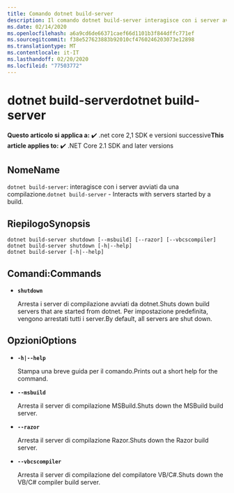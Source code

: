 ```yaml
---
title: Comando dotnet build-server
description: Il comando dotnet build-server interagisce con i server avviati da una compilazione.
ms.date: 02/14/2020
ms.openlocfilehash: a6a9cd6de66371caef66d1101b3f844dffc771ef
ms.sourcegitcommit: f38e527623883b92010cf4760246203073e12898
ms.translationtype: MT
ms.contentlocale: it-IT
ms.lasthandoff: 02/20/2020
ms.locfileid: "77503772"
---
```

# <a name="dotnet-build-server"></a><span data-ttu-id="cf2b6-103">dotnet build-server</span><span class="sxs-lookup"><span data-stu-id="cf2b6-103">dotnet build-server</span></span>

<span data-ttu-id="cf2b6-104">**Questo articolo si applica a:** ✔️ .net core 2,1 SDK e versioni successive</span><span class="sxs-lookup"><span data-stu-id="cf2b6-104">**This article applies to:** ✔️ .NET Core 2.1 SDK and later versions</span></span>

## <a name="name"></a><span data-ttu-id="cf2b6-105">Nome</span><span class="sxs-lookup"><span data-stu-id="cf2b6-105">Name</span></span>

<span data-ttu-id="cf2b6-106">`dotnet build-server`: interagisce con i server avviati da una compilazione.</span><span class="sxs-lookup"><span data-stu-id="cf2b6-106">`dotnet build-server` - Interacts with servers started by a build.</span></span>

## <a name="synopsis"></a><span data-ttu-id="cf2b6-107">Riepilogo</span><span class="sxs-lookup"><span data-stu-id="cf2b6-107">Synopsis</span></span>

```dotnetcli
dotnet build-server shutdown [--msbuild] [--razor] [--vbcscompiler]
dotnet build-server shutdown [-h|--help]
dotnet build-server [-h|--help]
```

## <a name="commands"></a><span data-ttu-id="cf2b6-108">Comandi:</span><span class="sxs-lookup"><span data-stu-id="cf2b6-108">Commands</span></span>

- **`shutdown`**

  <span data-ttu-id="cf2b6-109">Arresta i server di compilazione avviati da dotnet.</span><span class="sxs-lookup"><span data-stu-id="cf2b6-109">Shuts down build servers that are started from dotnet.</span></span> <span data-ttu-id="cf2b6-110">Per impostazione predefinita, vengono arrestati tutti i server.</span><span class="sxs-lookup"><span data-stu-id="cf2b6-110">By default, all servers are shut down.</span></span>

## <a name="options"></a><span data-ttu-id="cf2b6-111">Opzioni</span><span class="sxs-lookup"><span data-stu-id="cf2b6-111">Options</span></span>

- **`-h|--help`**

  <span data-ttu-id="cf2b6-112">Stampa una breve guida per il comando.</span><span class="sxs-lookup"><span data-stu-id="cf2b6-112">Prints out a short help for the command.</span></span>

- **`--msbuild`**

  <span data-ttu-id="cf2b6-113">Arresta il server di compilazione MSBuild.</span><span class="sxs-lookup"><span data-stu-id="cf2b6-113">Shuts down the MSBuild build server.</span></span>

- **`--razor`**

  <span data-ttu-id="cf2b6-114">Arresta il server di compilazione Razor.</span><span class="sxs-lookup"><span data-stu-id="cf2b6-114">Shuts down the Razor build server.</span></span>

- **`--vbcscompiler`**

  <span data-ttu-id="cf2b6-115">Arresta il server di compilazione del compilatore VB/C#.</span><span class="sxs-lookup"><span data-stu-id="cf2b6-115">Shuts down the VB/C# compiler build server.</span></span>
